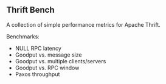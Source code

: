 ## Thrift Bench

A collection of simple performance metrics for Apache Thrift.

Benchmarks:

  - NULL RPC latency
  - Goodput vs. message size
  - Goodput vs. multiple clients/servers
  - Goodput vs. RPC window
  - Paxos throughput
